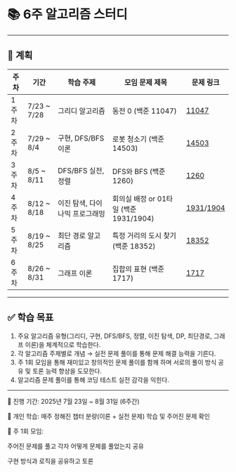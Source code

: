 # 📚 6주 알고리즘 스터디
---
## 📆 계획
| 주차  | 기간           | 학습 주제             | 모임 문제 제목                      | 문제 링크 |
| --- | ------------ | ----------------- | ----------------------------- |   ------      |
| 1주차 | 7/23 \~ 7/28 | 그리디 알고리즘          | 동전 0 (백준 11047)               | [11047](https://www.acmicpc.net/problem/11047) | 
| 2주차 | 7/29 \~ 8/4  | 구현, DFS/BFS 이론    | 로봇 청소기 (백준 14503)             | [14503](https://www.acmicpc.net/problem/14503) |
| 3주차 | 8/5 \~ 8/11  | DFS/BFS 실전, 정렬    | DFS와 BFS (백준 1260)            | [1260](https://www.acmicpc.net/problem/1260) |
| 4주차 | 8/12 \~ 8/18 | 이진 탐색, 다이나믹 프로그래밍 | 회의실 배정 or 01타일 (백준 1931/1904) | [1931](https://www.acmicpc.net/problem/1931)/[1904](https://www.acmicpc.net/problem/1904) |
| 5주차 | 8/19 \~ 8/25 | 최단 경로 알고리즘        | 특정 거리의 도시 찾기 (백준 18352)       | [18352]([https://www.acmicpc.net/problem/1931)|
| 6주차 | 8/26 \~ 8/31 | 그래프 이론            | 집합의 표현 (백준 1717)              | [1717](https://www.acmicpc.net/problem/1717) |
---
## ✅ 학습 목표
1. 주요 알고리즘 유형(그리디, 구현, DFS/BFS, 정렬, 이진 탐색, DP, 최단경로, 그래프 이론)을 체계적으로 학습한다.
2. 각 알고리즘 주제별로 개념 → 실전 문제 풀이를 통해 문제 해결 능력을 기른다.
3. 주 1회 모임을 통해 재미있고 창의적인 문제 풀이를 함께 하며 서로의 풀이 방식 공유 및 토론 능력 향상을 도모한다.
4. 알고리즘 문제 풀이를 통해 코딩 테스트 실전 감각을 익힌다.
---
📅 진행 기간: 2025년 7월 23일 ~ 8월 31일 (6주간)

🧠 개인 학습: 매주 정해진 챕터 분량(이론 + 실전 문제) 학습 및 주어진 문제 확인

🤝 주 1회 모임:

주어진 문제를 풀고 각자 어떻게 문제를 풀었는지 공유

구현 방식과 로직을 공유하고 토론
